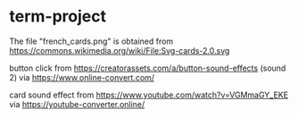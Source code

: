 # term-project



The file "french_cards.png" is obtained from https://commons.wikimedia.org/wiki/File:Svg-cards-2.0.svg


button click from https://creatorassets.com/a/button-sound-effects (sound 2) via https://www.online-convert.com/

card sound effect from https://www.youtube.com/watch?v=VGMmaGY_EKE via https://youtube-converter.online/


